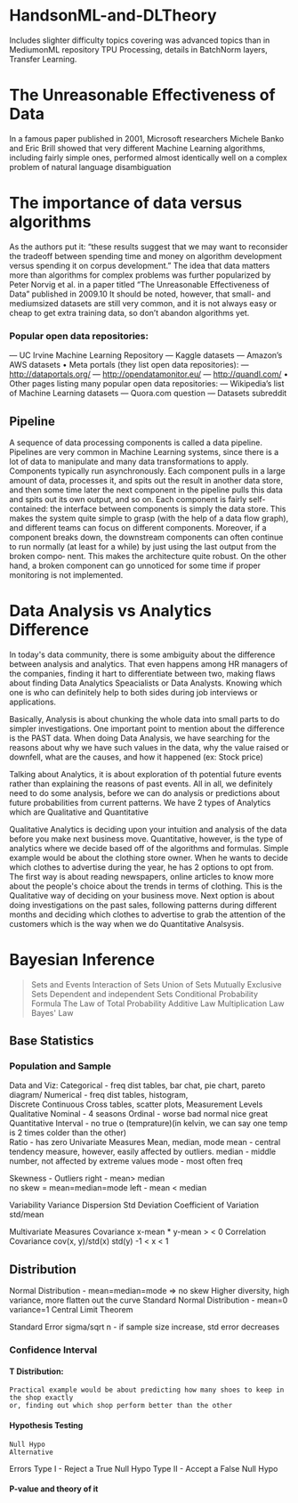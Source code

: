 # HandsonML-and-DLTheory
Includes slighter difficulty topics covering was advanced topics than in MediumonML repository
TPU Processing, details in BatchNorm layers, Transfer Learning.

# The Unreasonable Effectiveness of Data
In a famous paper published in 2001, Microsoft researchers Michele Banko and Eric
Brill showed that very different Machine Learning algorithms, including fairly simple
ones, performed almost identically well on a complex problem of natural language disambiguation

# The importance of data versus algorithms
As the authors put it: “these results suggest that we may want to reconsider the tradeoff between spending time and money on algorithm development versus spending it
on corpus development.”
The idea that data matters more than algorithms for complex problems was further
popularized by Peter Norvig et al. in a paper titled “The Unreasonable Effectiveness
of Data” published in 2009.10 It should be noted, however, that small- and mediumsized datasets are still very common, and it is not always easy or cheap to get extra
training data, so don’t abandon algorithms yet.


### Popular open data repositories:

— UC Irvine Machine Learning Repository
— Kaggle datasets
— Amazon’s AWS datasets
• Meta portals (they list open data repositories):
— http://dataportals.org/
— http://opendatamonitor.eu/
— http://quandl.com/
• Other pages listing many popular open data repositories:
— Wikipedia’s list of Machine Learning datasets
— Quora.com question
— Datasets subreddit

## Pipeline
A sequence of data processing components is called a data pipeline. Pipelines are very
common in Machine Learning systems, since there is a lot of data to manipulate and
many data transformations to apply.
Components typically run asynchronously. Each component pulls in a large amount
of data, processes it, and spits out the result in another data store, and then some time
later the next component in the pipeline pulls this data and spits out its own output,
and so on. Each component is fairly self-contained: the interface between components
is simply the data store. This makes the system quite simple to grasp (with the help of
a data flow graph), and different teams can focus on different components. Moreover,
if a component breaks down, the downstream components can often continue to run
normally (at least for a while) by just using the last output from the broken compo‐
nent. This makes the architecture quite robust.
On the other hand, a broken component can go unnoticed for some time if proper
monitoring is not implemented.

# Data Analysis vs Analytics Difference
In today's data community, there is some ambiguity about the difference between analysis and analytics. That even happens among HR managers of the companies, finding it hart to differentiate between two, making flaws about finding Data Analytics Speacialists or Data Analysts. Knowing which one is who can definitely help to both sides during job interviews or applications.

Basically, Analysis is about chunking the whole data into small parts to do simpler investigations. One important point to mention about the difference is the PAST data. When doing Data Analysis, we have searching for the reasons about why we have such values in the data, why the value raised or downfell, what are the causes, and how it happened (ex: Stock price)

Talking about Analytics, it is about exploration of th potential future events rather than explaining the reasons of past events. All in all, we definitely need to do some analysis, before we can do analysis or predictions about future probabilities from current patterns.
We have 2 types of Analytics which are Qualitative and Quantitative

Qualitative Analytics is deciding upon your intuition and analysis of the data before you make next business move.
Quantitative, however, is the type of analytics where we decide based off of the algorithms and formulas.
Simple example would be about the clothing store owner. When he wants to decide which clothes to advertise during the year, he has 2 options to opt from. The first way is about reading newspapers, online articles to know more about the people's choice about the trends in terms of clothing. This is the Qualitative way of deciding on your business move.
Next option is about doing investigations on the past sales, following patterns during different months and deciding which clothes to advertise to grab the attention of the customers which is the way when we do Quantitative Analsysis.

# Bayesian Inference
>Sets and Events
>Interaction of Sets
>Union of Sets
>Mutually Exclusive Sets
>Dependent and independent Sets
>Conditional Probability Formula 
>The Law of Total Probability
>Additive Law
>Multiplication Law
>Bayes' Law

## Base Statistics

### Population and Sample

Data and Viz:
	Categorical - freq dist tables, bar chat, pie chart, pareto diagram/ 
	Numerical - freq dist tables, histogram,  
		Discrete
		Continuous
	Cross tables, scatter plots, 
Measurement Levels
	Qualitative
		Nominal - 4 seasons
		Ordinal - worse bad normal nice great
	Quantitative
		Interval - no true o (temprature)(in kelvin, we can say one temp is 2 times colder than the other)	
		Ratio - has zero
Univariate Measures
Mean, median, mode
mean - central tendency measure, however, easily affected by outliers.
median - middle number, not affected by extreme values
mode - most often freq

Skewness - Outliers
right - mean> median	
no skew = mean=median=mode
left - mean < median

Variability
Variance Dispersion
Std Deviation
Coefficient of Variation std/mean

Multivariate Measures
Covariance x-mean * y-mean > <  0
Correlation Covariance cov(x, y)/std(x) std(y)   -1 < x < 1


## Distribution
Normal Distribution - mean=median=mode => no skew
	Higher diversity, high variance, more flatten out the curve
Standard Normal Distribution - mean=0 variance=1
Central Limit Theorem

Standard Error sigma/sqrt n - if sample size increase, std error decreases

### Confidence Interval 
#### T Distribution: 
	Practical example would be about predicting how many shoes to keep in the shop exactly
	or, finding out which shop perform better than the other

#### Hypothesis Testing
	Null Hypo
	Alternative
Errors 
	Type I - Reject a True Null Hypo
	Type II - Accept a False Null Hypo

#### P-value and theory of it


